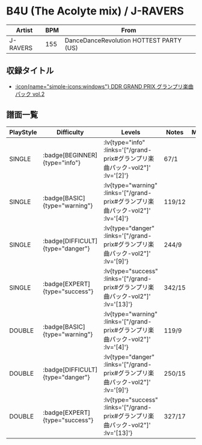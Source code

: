 # B4U (The Acolyte mix) / J-RAVERS

|Artist|BPM|From|
|------|---|----|
|J-RAVERS|155|DanceDanceRevolution HOTTEST PARTY (US)|

## 収録タイトル

- [ :icon{name="simple-icons:windows"} DDR GRAND PRIX グランプリ楽曲パック vol.2](/grand-prix#グランプリ楽曲パック-vol2)

## 譜面一覧

|PlayStyle|Difficulty|Levels|Notes|Movie|
|---------|----------|------|-----|-----|
|SINGLE| :badge[BEGINNER]{type="info"} | :lv{type="info" :links='["/grand-prix#グランプリ楽曲パック-vol2"]' :lv='[2]'} |67/1||
|SINGLE| :badge[BASIC]{type="warning"} | :lv{type="warning" :links='["/grand-prix#グランプリ楽曲パック-vol2"]' :lv='[4]'} |119/12||
|SINGLE| :badge[DIFFICULT]{type="danger"} | :lv{type="danger" :links='["/grand-prix#グランプリ楽曲パック-vol2"]' :lv='[9]'} |244/9||
|SINGLE| :badge[EXPERT]{type="success"} | :lv{type="success" :links='["/grand-prix#グランプリ楽曲パック-vol2"]' :lv='[13]'} |342/15||
|DOUBLE| :badge[BASIC]{type="warning"} | :lv{type="warning" :links='["/grand-prix#グランプリ楽曲パック-vol2"]' :lv='[4]'} |119/9||
|DOUBLE| :badge[DIFFICULT]{type="danger"} | :lv{type="danger" :links='["/grand-prix#グランプリ楽曲パック-vol2"]' :lv='[9]'} |250/15||
|DOUBLE| :badge[EXPERT]{type="success"} | :lv{type="success" :links='["/grand-prix#グランプリ楽曲パック-vol2"]' :lv='[13]'} |327/17||
